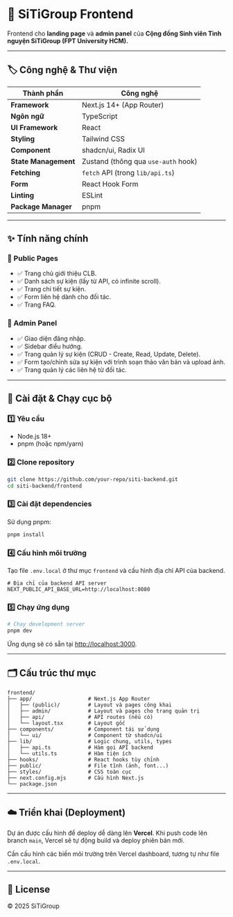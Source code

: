 # 🎨 SiTiGroup Frontend

Frontend cho **landing page** và **admin panel** của
**Cộng đồng Sinh viên Tình nguyện SiTiGroup (FPT University HCM).**

---

## 🏷️ Công nghệ & Thư viện

| Thành phần | Công nghệ |
| --- | --- |
| **Framework** | Next.js 14+ (App Router) |
| **Ngôn ngữ** | TypeScript |
| **UI Framework** | React |
| **Styling** | Tailwind CSS |
| **Component** | shadcn/ui, Radix UI |
| **State Management**| Zustand (thông qua `use-auth` hook) |
| **Fetching** | `fetch` API (trong `lib/api.ts`) |
| **Form** | React Hook Form |
| **Linting** | ESLint |
| **Package Manager** | pnpm |

---

## ✨ Tính năng chính

### 🧍 Public Pages
- ✅ Trang chủ giới thiệu CLB.
- ✅ Danh sách sự kiện (lấy từ API, có infinite scroll).
- ✅ Trang chi tiết sự kiện.
- ✅ Form liên hệ dành cho đối tác.
- ✅ Trang FAQ.

### 🔐 Admin Panel
- ✅ Giao diện đăng nhập.
- ✅ Sidebar điều hướng.
- ✅ Trang quản lý sự kiện (CRUD - Create, Read, Update, Delete).
- ✅ Form tạo/chỉnh sửa sự kiện với trình soạn thảo văn bản và upload ảnh.
- ✅ Trang quản lý các liên hệ từ đối tác.

---

## 🚀 Cài đặt & Chạy cục bộ

### 1️⃣ Yêu cầu
- Node.js 18+
- pnpm (hoặc npm/yarn)

### 2️⃣ Clone repository
```bash
git clone https://github.com/your-repo/siti-backend.git
cd siti-backend/frontend
```

### 3️⃣ Cài đặt dependencies
Sử dụng pnpm:
```bash
pnpm install
```

### 4️⃣ Cấu hình môi trường

Tạo file `.env.local` ở thư mục `frontend` và cấu hình địa chỉ API của backend.

```env
# Địa chỉ của backend API server
NEXT_PUBLIC_API_BASE_URL=http://localhost:8080
```

### 5️⃣ Chạy ứng dụng

```bash
# Chạy development server
pnpm dev
```

Ứng dụng sẽ có sẵn tại [http://localhost:3000](http://localhost:3000).

---

## 🗂️ Cấu trúc thư mục

```
frontend/
├── app/                  # Next.js App Router
│   ├── (public)/         # Layout và pages công khai
│   ├── admin/            # Layout và pages cho trang quản trị
│   ├── api/              # API routes (nếu có)
│   └── layout.tsx        # Layout gốc
├── components/           # Component tái sử dụng
│   └── ui/               # Component từ shadcn/ui
├── lib/                  # Logic chung, utils, types
│   ├── api.ts            # Hàm gọi API backend
│   └── utils.ts          # Hàm tiện ích
├── hooks/                # React hooks tùy chỉnh
├── public/               # File tĩnh (ảnh, font...)
├── styles/               # CSS toàn cục
├── next.config.mjs       # Cấu hình Next.js
└── package.json
```

---

## ☁️ Triển khai (Deployment)

Dự án được cấu hình để deploy dễ dàng lên **Vercel**. Khi push code lên branch `main`, Vercel sẽ tự động build và deploy phiên bản mới.

Cần cấu hình các biến môi trường trên Vercel dashboard, tương tự như file `.env.local`.

---

## 📄 License

© 2025 SiTiGroup
